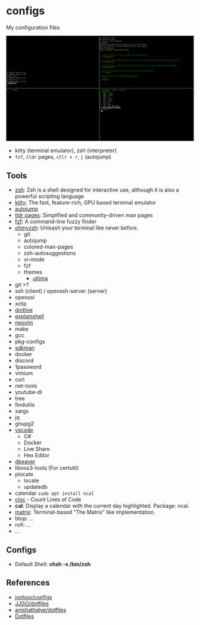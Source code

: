 # configs
My configuration files

![Demostracion](https://raw.githubusercontent.com/dbremont/dbremont/main/docs/demostracion.png)

- kitty (terminal emulator), zsh (interpreter)
- `fzf`, `tldr` pages, `ctlr + r`, `j` (autojump)

## Tools

- [zsh](https://www.zsh.org/): Zsh is a shell designed for interactive use, although it is also a powerful scripting language
- [kitty](https://sw.kovidgoyal.net/kitty/): The fast, feature-rich, GPU based terminal emulator
- [autojump](https://github.com/wting/autojump)
- [tldr pages](https://tldr.sh/): Simplified and community-driven man pages
- [fzf](https://github.com/junegunn/fzf): A command-line fuzzy finder
- [ohmyzsh](https://ohmyz.sh/): Unleash your terminal like  never before.
  - git
  - autojump
  - colored-man-pages
  - zsh-autosuggestions
  - vi-mode
  - fzf
  - themes
    - [ultima](https://github.com/egorlem/ultima.zsh-theme)
- git >? 
- ssh (client) / openssh-server (server)
- openssl
- xclip
- [doitlive](https://doitlive.readthedocs.io/en/stable/)
- [explainshell](https://explainshell.com/)
- [neovim](https://neovim.io/)
- make
- gcc
- pkg-configs
- [sdkman](https://sdkman.io/install)
- docker
- discord
- 1password
- vimium
- curl
- net-tools
- youtube-dl
- tree
- findutils
- xargs
- jq
- gnupg2
- [vscode](https://code.visualstudio.com/docs/?dv=linux64_deb)
   - C#
   - Docker
   - Live Share
   - Hex Editor
- [dbeaver](https://dbeaver.io/download/)
-  libnss3-tools (For certutil)
-  plocate
   - locate
   - updatedb
 - calendar `sudo apt install ncal`
 - [cloc](https://github.com/AlDanial/cloc?tab=readme-ov-file#install-via-package-manager) - Count Lines of Code
- **cal**: Display a calendar with the current day highlighted.  Package: ncal.
- [matrix](https://github.com/abishekvashok/cmatrix):  Terminal-based "The Matrix" like implementation.
- btop: ...
- rofi: ...
- ...

## Configs 

- Default Shell: **chsh -s /bin/zsh**

## References

- [jonhoo/configs](https://github.com/jonhoo/configs)
- [JJGO/dotfiles](https://github.com/JJGO/dotfiles)
- [anishathalye/dotfiles](https://github.com/anishathalye/dotfiles)
- [Dotfiles](https://gitlab.com/dwt1/dotfiles)
